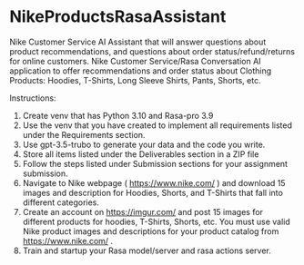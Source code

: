 # NikeProductsRasaAssistant
Nike Customer Service AI Assistant that will
answer questions about product recommendations, and questions about order
status/refund/returns for online customers.
Nike Customer Service/Rasa
Conversation AI application to offer recommendations and order status about
Clothing Products: Hoodies, T-Shirts, Long Sleeve Shirts, Pants, Shorts, etc.

Instructions:
1. Create venv that has Python 3.10 and Rasa-pro 3.9
2. Use the venv that you have created to implement all requirements listed under the Requirements section.
3. Use gpt-3.5-trubo to generate your data and the code you write.
4. Store all items listed under the Deliverables section in a ZIP file
5. Follow the steps listed under Submission sections for your assignment submission.
6. Navigate to Nike webpage ( https://www.nike.com/ ) and download 15 images and description for Hoodies, Shorts, and T-Shirts that fall into
different categories.
7. Create an account on https://imgur.com/ and post 15 images for different products for hoodies, T-Shirts, Shorts, etc. You must use valid Nike 
product images and descriptions for your product catalog from https://www.nike.com/ .
8. Train and startup your Rasa model/server and rasa actions server.